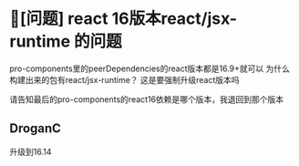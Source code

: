 # 🧐[问题] react 16版本react/jsx-runtime 的问题

pro-components里的peerDependencies的react版本都是16.9+就可以
为什么构建出来的包有react/jsx-runtime？ 这是要强制升级react版本吗

请告知最后的pro-components的react16依赖是哪个版本，我退回到那个版本

## DroganC

升级到16.14
